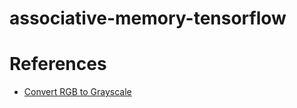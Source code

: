 # associative-memory-tensorflow

# References
- [Convert RGB to Grayscale](https://e2eml.school/convert_rgb_to_grayscale.html)